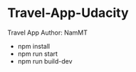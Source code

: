 # Travel-App-Udacity
Travel App 
Author: NamMT

 - npm install
 - npm run start
 - npm run build-dev
